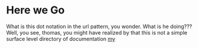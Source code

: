 # Here we Go

What is this dot notation in the url pattern, you wonder. What is he doing???
Well, you see, thomas, you might have realized by that this is not a simple
surface level directory of documentation
<a href="/staff/doc/you.might.have.realized.by.now.that.this.is.not.a.simple.surface.level.directory.of.documentation.my/"
    >my</a>
